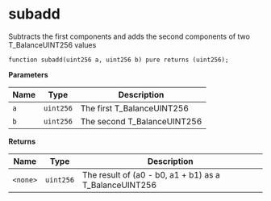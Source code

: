 # subadd
Subtracts the first components and adds the second components of two T_BalanceUINT256 values


```solidity
function subadd(uint256 a, uint256 b) pure returns (uint256);
```
**Parameters**

|Name|Type|Description|
|----|----|-----------|
|`a`|`uint256`|The first T_BalanceUINT256|
|`b`|`uint256`|The second T_BalanceUINT256|

**Returns**

|Name|Type|Description|
|----|----|-----------|
|`<none>`|`uint256`|The result of (a0 - b0, a1 + b1) as a T_BalanceUINT256|


